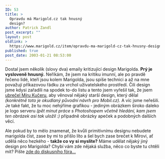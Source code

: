 ```yaml
---
ID: 53
title: >
  Opravdu má Marigold.cz tak hnusný
  design?
author: Patrick Zandl
post_excerpt: ""
layout: post
oldlink: >
  https://www.marigold.cz/item/opravdu-ma-marigold-cz-tak-hnusny-design
published: true
post_date: 2003-01-21 08:53:00
---
```

<p>
Dostal jsem několik (slovy dva) emaily kritizující design Marigolda. <STRONG>Prý je vysloveně hnusný.</STRONG> Neříkám, že jsem na kritiku imunní, ale po pravdě řečeno lidé, kteří jsou kolem Marigolda, jsou spíše technici a až na mne považují příkazovou řádku za vrchol uživatelského prostředí. Čili design jsme kdysi zařadili na spodek to-do listu a tento jsem vyřešil tak, že jsem <A href="http://niky.continue.cz/02/index.shtml" target=_blank>ubrečel Míru Kučeru</A>, aby věnoval nějaký starší design, který dělal<EM> (konkrétně toto je okudlaný původní návrh pro Mobil.cz).</EM> A víc jsme neřešili. Je také fakt, že tu moc nehýříme grafikou - jediným obrázkem široko daleko je logo serveru <EM>(pět minut práce s Photoshopem včetně hledání, kam jsem ten obrázek asi tak uložil :)</EM>&#160;případně obrázky apeček a podobných dalších věcí. </p>

<p>
Ale pokud by to mělo znamenat, že kvůli primitivnímu designu nebudete marigolda číst, zase by mi to přišlo líto a šel bych zase brečet k Mírovi, ať udělá něco hezkého - <STRONG>takže co vy si myslíte?</STRONG> Máme udělat nějaký jiný design pro Marigolda? Chybí vám zde nějaká služba, něco co byste tu chtěli mít? Pište <A href="/rozbal_diskusi.html?diskuse=11806&amp;vsechny_r=0">zde do diskusního fóra...</A></p>
